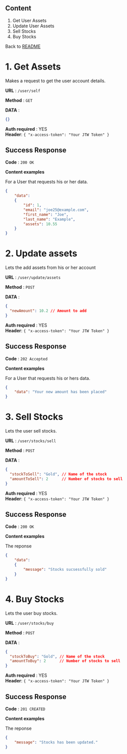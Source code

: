 ## Content
1. Get User Assets
2. Update User Assets
3. Sell Stocks
3. Buy Stocks

Back to [README](../../../README.md)

# 1. Get Assets
Makes a request to get the user account details.

**URL** : `/user/self`

**Method** : `GET`

**DATA** :
```json
{}
```

**Auth required** : YES  
**Header**: `{ "x-access-token": "Your JTW Token" }`

## Success Response

**Code** : `200 OK`

**Content examples**

For a User that requests his or her data.

```json
{
    "data":
    {
        "id": 1,
        "email": "joe25@example.com",
        "first_name": "Joe",
        "last_name": "Example",
        "assets": 10.55
    }
}
```

# 2. Update assets
Lets the add assets from his or her account

**URL** : `/user/update/assets`

**Method** : `POST`

**DATA** :
```json
{
  "newAmount": 10.2 // Amount to add
}
```


**Auth required** : YES  
**Header**: `{ "x-access-token": "Your JTW Token" }`

## Success Response

**Code** : `202 Accepted`

**Content examples**

For a User that requests his or hers data.

```json
{
    "data": "Your new amount has been placed"
}
```

# 3. Sell Stocks
Lets the user sell stocks.

**URL** : `/user/stocks/sell`

**Method** : `POST`

**DATA** :
```json
{
  "stockToSell": "Gold", // Name of the stock
  "amountToSell": 2      // Number of stocks to sell
}
```


**Auth required** : YES  
**Header**: `{ "x-access-token": "Your JTW Token" }`

## Success Response

**Code** : `200 OK`

**Content examples**

The reponse

```json
{
    "data":
    {
        "message": "Stocks sucsessfully sold"
    }
}
```

# 4. Buy Stocks
Lets the user buy stocks.

**URL** : `/user/stocks/buy`

**Method** : `POST`

**DATA** :
```json
{
  "stockToBuy": "Gold", // Name of the stock
  "amountToBuy": 2      // Number of stocks to sell
}
```


**Auth required** : YES  
**Header**: `{ "x-access-token": "Your JTW Token" }`

## Success Response

**Code** : `201 CREATED`

**Content examples**

The reponse

```json
{
    "message": "Stocks has been updated."
}
```
